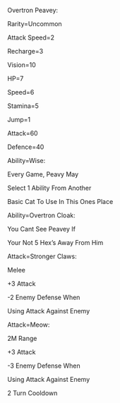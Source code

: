 Overtron Peavey:

Rarity=Uncommon

Attack Speed=2

Recharge=3

Vision=10

HP=7

Speed=6

Stamina=5

Jump=1

Attack=60

Defence=40

Ability=Wise:

Every Game, Peavy May

Select 1 Ability From Another

Basic Cat To Use In This Ones Place

Ability=Overtron Cloak:

You Cant See Peavey If 

Your Not 5 Hex’s Away From Him

Attack=Stronger Claws:

Melee

+3 Attack

-2 Enemy Defense When

Using Attack Against Enemy

Attack=Meow:

2M Range

+3 Attack

-3 Enemy Defense When

Using Attack Against Enemy

2 Turn Cooldown
